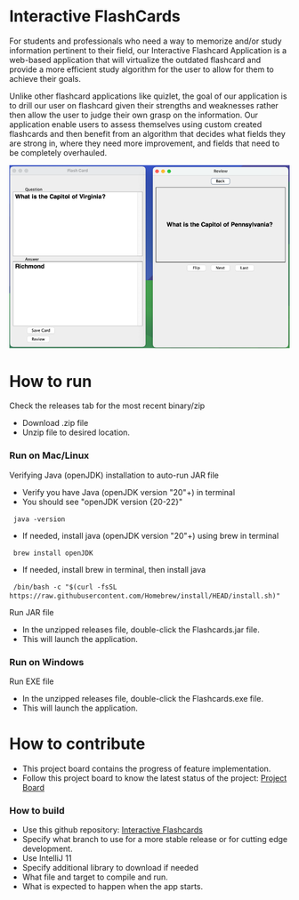 # Interactive FlashCards
For students and professionals who need a way to memorize and/or study information pertinent to their field, our Interactive Flashcard Application is a web-based application that will virtualize the outdated flashcard and provide a more efficient study algorithm for the user to allow for them to achieve their goals.

Unlike other flashcard applications like quizlet, the goal of our application is to drill our user on flashcard given their strengths and weaknesses rather then allow the user to judge their own grasp on the information. Our application enable users to assess themselves using custom created flashcards and then benefit from an algorithm that decides what fields they are strong in, where they need more improvement, and fields that need to be completely overhauled.

![flashcards v1.0](app_image.png)
# How to run
Check the releases tab for the most recent binary/zip
- Download .zip file
- Unzip file to desired location.
### Run on Mac/Linux
Verifying Java (openJDK) installation to auto-run JAR file
- Verify you have Java (openJDK version "20"+) in terminal
- You should see "openJDK version {20-22}"
```
 java -version
```
- If needed, install java (openJDK version "20"+) using brew in terminal
```
 brew install openJDK
```
- If needed, install brew in terminal, then install java
```
 /bin/bash -c "$(curl -fsSL https://raw.githubusercontent.com/Homebrew/install/HEAD/install.sh)"
```
Run JAR file
- In the unzipped releases file, double-click the Flashcards.jar file.
- This will launch the application.
### Run on Windows
Run EXE file
- In the unzipped releases file, double-click the Flashcards.exe file.
- This will launch the application.

# How to contribute
- This project board contains the progress of feature implementation.
- Follow this project board to know the latest status of the project: [Project Board](https://github.com/orgs/cis3296s24/projects/85)

### How to build
- Use this github repository: [Interactive Flashcards](https://github.com/cis3296s24/03-interactive-flashcards)
- Specify what branch to use for a more stable release or for cutting edge development.  
- Use IntelliJ 11
- Specify additional library to download if needed 
- What file and target to compile and run. 
- What is expected to happen when the app starts. 
